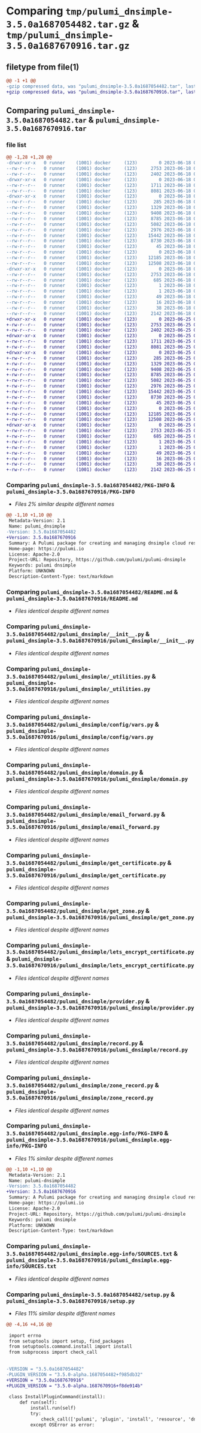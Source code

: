 # Comparing `tmp/pulumi_dnsimple-3.5.0a1687054482.tar.gz` & `tmp/pulumi_dnsimple-3.5.0a1687670916.tar.gz`

## filetype from file(1)

```diff
@@ -1 +1 @@
-gzip compressed data, was "pulumi_dnsimple-3.5.0a1687054482.tar", last modified: Sun Jun 18 02:23:14 2023, max compression
+gzip compressed data, was "pulumi_dnsimple-3.5.0a1687670916.tar", last modified: Sun Jun 25 05:43:32 2023, max compression
```

## Comparing `pulumi_dnsimple-3.5.0a1687054482.tar` & `pulumi_dnsimple-3.5.0a1687670916.tar`

### file list

```diff
@@ -1,28 +1,28 @@
-drwxr-xr-x   0 runner    (1001) docker     (123)        0 2023-06-18 02:23:14.264388 pulumi_dnsimple-3.5.0a1687054482/
--rw-r--r--   0 runner    (1001) docker     (123)     2753 2023-06-18 02:23:14.264388 pulumi_dnsimple-3.5.0a1687054482/PKG-INFO
--rw-r--r--   0 runner    (1001) docker     (123)     2402 2023-06-18 02:23:13.000000 pulumi_dnsimple-3.5.0a1687054482/README.md
-drwxr-xr-x   0 runner    (1001) docker     (123)        0 2023-06-18 02:23:14.264388 pulumi_dnsimple-3.5.0a1687054482/pulumi_dnsimple/
--rw-r--r--   0 runner    (1001) docker     (123)     1711 2023-06-18 02:23:13.000000 pulumi_dnsimple-3.5.0a1687054482/pulumi_dnsimple/__init__.py
--rw-r--r--   0 runner    (1001) docker     (123)     8081 2023-06-18 02:23:13.000000 pulumi_dnsimple-3.5.0a1687054482/pulumi_dnsimple/_utilities.py
-drwxr-xr-x   0 runner    (1001) docker     (123)        0 2023-06-18 02:23:14.264388 pulumi_dnsimple-3.5.0a1687054482/pulumi_dnsimple/config/
--rw-r--r--   0 runner    (1001) docker     (123)      285 2023-06-18 02:23:13.000000 pulumi_dnsimple-3.5.0a1687054482/pulumi_dnsimple/config/__init__.py
--rw-r--r--   0 runner    (1001) docker     (123)     1329 2023-06-18 02:23:13.000000 pulumi_dnsimple-3.5.0a1687054482/pulumi_dnsimple/config/vars.py
--rw-r--r--   0 runner    (1001) docker     (123)     9408 2023-06-18 02:23:13.000000 pulumi_dnsimple-3.5.0a1687054482/pulumi_dnsimple/domain.py
--rw-r--r--   0 runner    (1001) docker     (123)     8785 2023-06-18 02:23:13.000000 pulumi_dnsimple-3.5.0a1687054482/pulumi_dnsimple/email_forward.py
--rw-r--r--   0 runner    (1001) docker     (123)     5082 2023-06-18 02:23:13.000000 pulumi_dnsimple-3.5.0a1687054482/pulumi_dnsimple/get_certificate.py
--rw-r--r--   0 runner    (1001) docker     (123)     2976 2023-06-18 02:23:13.000000 pulumi_dnsimple-3.5.0a1687054482/pulumi_dnsimple/get_zone.py
--rw-r--r--   0 runner    (1001) docker     (123)    15442 2023-06-18 02:23:13.000000 pulumi_dnsimple-3.5.0a1687054482/pulumi_dnsimple/lets_encrypt_certificate.py
--rw-r--r--   0 runner    (1001) docker     (123)     8730 2023-06-18 02:23:13.000000 pulumi_dnsimple-3.5.0a1687054482/pulumi_dnsimple/provider.py
--rw-r--r--   0 runner    (1001) docker     (123)       45 2023-06-18 02:23:13.000000 pulumi_dnsimple-3.5.0a1687054482/pulumi_dnsimple/pulumi-plugin.json
--rw-r--r--   0 runner    (1001) docker     (123)        0 2023-06-18 02:23:13.000000 pulumi_dnsimple-3.5.0a1687054482/pulumi_dnsimple/py.typed
--rw-r--r--   0 runner    (1001) docker     (123)    12185 2023-06-18 02:23:13.000000 pulumi_dnsimple-3.5.0a1687054482/pulumi_dnsimple/record.py
--rw-r--r--   0 runner    (1001) docker     (123)    12508 2023-06-18 02:23:13.000000 pulumi_dnsimple-3.5.0a1687054482/pulumi_dnsimple/zone_record.py
-drwxr-xr-x   0 runner    (1001) docker     (123)        0 2023-06-18 02:23:14.264388 pulumi_dnsimple-3.5.0a1687054482/pulumi_dnsimple.egg-info/
--rw-r--r--   0 runner    (1001) docker     (123)     2753 2023-06-18 02:23:14.000000 pulumi_dnsimple-3.5.0a1687054482/pulumi_dnsimple.egg-info/PKG-INFO
--rw-r--r--   0 runner    (1001) docker     (123)      685 2023-06-18 02:23:14.000000 pulumi_dnsimple-3.5.0a1687054482/pulumi_dnsimple.egg-info/SOURCES.txt
--rw-r--r--   0 runner    (1001) docker     (123)        1 2023-06-18 02:23:14.000000 pulumi_dnsimple-3.5.0a1687054482/pulumi_dnsimple.egg-info/dependency_links.txt
--rw-r--r--   0 runner    (1001) docker     (123)        1 2023-06-18 02:23:14.000000 pulumi_dnsimple-3.5.0a1687054482/pulumi_dnsimple.egg-info/not-zip-safe
--rw-r--r--   0 runner    (1001) docker     (123)       49 2023-06-18 02:23:14.000000 pulumi_dnsimple-3.5.0a1687054482/pulumi_dnsimple.egg-info/requires.txt
--rw-r--r--   0 runner    (1001) docker     (123)       16 2023-06-18 02:23:14.000000 pulumi_dnsimple-3.5.0a1687054482/pulumi_dnsimple.egg-info/top_level.txt
--rw-r--r--   0 runner    (1001) docker     (123)       38 2023-06-18 02:23:14.264388 pulumi_dnsimple-3.5.0a1687054482/setup.cfg
--rw-r--r--   0 runner    (1001) docker     (123)     2142 2023-06-18 02:23:13.000000 pulumi_dnsimple-3.5.0a1687054482/setup.py
+drwxr-xr-x   0 runner    (1001) docker     (123)        0 2023-06-25 05:43:32.797926 pulumi_dnsimple-3.5.0a1687670916/
+-rw-r--r--   0 runner    (1001) docker     (123)     2753 2023-06-25 05:43:32.797926 pulumi_dnsimple-3.5.0a1687670916/PKG-INFO
+-rw-r--r--   0 runner    (1001) docker     (123)     2402 2023-06-25 05:43:32.000000 pulumi_dnsimple-3.5.0a1687670916/README.md
+drwxr-xr-x   0 runner    (1001) docker     (123)        0 2023-06-25 05:43:32.793926 pulumi_dnsimple-3.5.0a1687670916/pulumi_dnsimple/
+-rw-r--r--   0 runner    (1001) docker     (123)     1711 2023-06-25 05:43:32.000000 pulumi_dnsimple-3.5.0a1687670916/pulumi_dnsimple/__init__.py
+-rw-r--r--   0 runner    (1001) docker     (123)     8081 2023-06-25 05:43:32.000000 pulumi_dnsimple-3.5.0a1687670916/pulumi_dnsimple/_utilities.py
+drwxr-xr-x   0 runner    (1001) docker     (123)        0 2023-06-25 05:43:32.793926 pulumi_dnsimple-3.5.0a1687670916/pulumi_dnsimple/config/
+-rw-r--r--   0 runner    (1001) docker     (123)      285 2023-06-25 05:43:32.000000 pulumi_dnsimple-3.5.0a1687670916/pulumi_dnsimple/config/__init__.py
+-rw-r--r--   0 runner    (1001) docker     (123)     1329 2023-06-25 05:43:32.000000 pulumi_dnsimple-3.5.0a1687670916/pulumi_dnsimple/config/vars.py
+-rw-r--r--   0 runner    (1001) docker     (123)     9408 2023-06-25 05:43:32.000000 pulumi_dnsimple-3.5.0a1687670916/pulumi_dnsimple/domain.py
+-rw-r--r--   0 runner    (1001) docker     (123)     8785 2023-06-25 05:43:32.000000 pulumi_dnsimple-3.5.0a1687670916/pulumi_dnsimple/email_forward.py
+-rw-r--r--   0 runner    (1001) docker     (123)     5082 2023-06-25 05:43:32.000000 pulumi_dnsimple-3.5.0a1687670916/pulumi_dnsimple/get_certificate.py
+-rw-r--r--   0 runner    (1001) docker     (123)     2976 2023-06-25 05:43:32.000000 pulumi_dnsimple-3.5.0a1687670916/pulumi_dnsimple/get_zone.py
+-rw-r--r--   0 runner    (1001) docker     (123)    15442 2023-06-25 05:43:32.000000 pulumi_dnsimple-3.5.0a1687670916/pulumi_dnsimple/lets_encrypt_certificate.py
+-rw-r--r--   0 runner    (1001) docker     (123)     8730 2023-06-25 05:43:32.000000 pulumi_dnsimple-3.5.0a1687670916/pulumi_dnsimple/provider.py
+-rw-r--r--   0 runner    (1001) docker     (123)       45 2023-06-25 05:43:32.000000 pulumi_dnsimple-3.5.0a1687670916/pulumi_dnsimple/pulumi-plugin.json
+-rw-r--r--   0 runner    (1001) docker     (123)        0 2023-06-25 05:43:32.000000 pulumi_dnsimple-3.5.0a1687670916/pulumi_dnsimple/py.typed
+-rw-r--r--   0 runner    (1001) docker     (123)    12185 2023-06-25 05:43:32.000000 pulumi_dnsimple-3.5.0a1687670916/pulumi_dnsimple/record.py
+-rw-r--r--   0 runner    (1001) docker     (123)    12508 2023-06-25 05:43:32.000000 pulumi_dnsimple-3.5.0a1687670916/pulumi_dnsimple/zone_record.py
+drwxr-xr-x   0 runner    (1001) docker     (123)        0 2023-06-25 05:43:32.793926 pulumi_dnsimple-3.5.0a1687670916/pulumi_dnsimple.egg-info/
+-rw-r--r--   0 runner    (1001) docker     (123)     2753 2023-06-25 05:43:32.000000 pulumi_dnsimple-3.5.0a1687670916/pulumi_dnsimple.egg-info/PKG-INFO
+-rw-r--r--   0 runner    (1001) docker     (123)      685 2023-06-25 05:43:32.000000 pulumi_dnsimple-3.5.0a1687670916/pulumi_dnsimple.egg-info/SOURCES.txt
+-rw-r--r--   0 runner    (1001) docker     (123)        1 2023-06-25 05:43:32.000000 pulumi_dnsimple-3.5.0a1687670916/pulumi_dnsimple.egg-info/dependency_links.txt
+-rw-r--r--   0 runner    (1001) docker     (123)        1 2023-06-25 05:43:32.000000 pulumi_dnsimple-3.5.0a1687670916/pulumi_dnsimple.egg-info/not-zip-safe
+-rw-r--r--   0 runner    (1001) docker     (123)       49 2023-06-25 05:43:32.000000 pulumi_dnsimple-3.5.0a1687670916/pulumi_dnsimple.egg-info/requires.txt
+-rw-r--r--   0 runner    (1001) docker     (123)       16 2023-06-25 05:43:32.000000 pulumi_dnsimple-3.5.0a1687670916/pulumi_dnsimple.egg-info/top_level.txt
+-rw-r--r--   0 runner    (1001) docker     (123)       38 2023-06-25 05:43:32.797926 pulumi_dnsimple-3.5.0a1687670916/setup.cfg
+-rw-r--r--   0 runner    (1001) docker     (123)     2142 2023-06-25 05:43:32.000000 pulumi_dnsimple-3.5.0a1687670916/setup.py
```

### Comparing `pulumi_dnsimple-3.5.0a1687054482/PKG-INFO` & `pulumi_dnsimple-3.5.0a1687670916/PKG-INFO`

 * *Files 2% similar despite different names*

```diff
@@ -1,10 +1,10 @@
 Metadata-Version: 2.1
 Name: pulumi_dnsimple
-Version: 3.5.0a1687054482
+Version: 3.5.0a1687670916
 Summary: A Pulumi package for creating and managing dnsimple cloud resources.
 Home-page: https://pulumi.io
 License: Apache-2.0
 Project-URL: Repository, https://github.com/pulumi/pulumi-dnsimple
 Keywords: pulumi dnsimple
 Platform: UNKNOWN
 Description-Content-Type: text/markdown
```

### Comparing `pulumi_dnsimple-3.5.0a1687054482/README.md` & `pulumi_dnsimple-3.5.0a1687670916/README.md`

 * *Files identical despite different names*

### Comparing `pulumi_dnsimple-3.5.0a1687054482/pulumi_dnsimple/__init__.py` & `pulumi_dnsimple-3.5.0a1687670916/pulumi_dnsimple/__init__.py`

 * *Files identical despite different names*

### Comparing `pulumi_dnsimple-3.5.0a1687054482/pulumi_dnsimple/_utilities.py` & `pulumi_dnsimple-3.5.0a1687670916/pulumi_dnsimple/_utilities.py`

 * *Files identical despite different names*

### Comparing `pulumi_dnsimple-3.5.0a1687054482/pulumi_dnsimple/config/vars.py` & `pulumi_dnsimple-3.5.0a1687670916/pulumi_dnsimple/config/vars.py`

 * *Files identical despite different names*

### Comparing `pulumi_dnsimple-3.5.0a1687054482/pulumi_dnsimple/domain.py` & `pulumi_dnsimple-3.5.0a1687670916/pulumi_dnsimple/domain.py`

 * *Files identical despite different names*

### Comparing `pulumi_dnsimple-3.5.0a1687054482/pulumi_dnsimple/email_forward.py` & `pulumi_dnsimple-3.5.0a1687670916/pulumi_dnsimple/email_forward.py`

 * *Files identical despite different names*

### Comparing `pulumi_dnsimple-3.5.0a1687054482/pulumi_dnsimple/get_certificate.py` & `pulumi_dnsimple-3.5.0a1687670916/pulumi_dnsimple/get_certificate.py`

 * *Files identical despite different names*

### Comparing `pulumi_dnsimple-3.5.0a1687054482/pulumi_dnsimple/get_zone.py` & `pulumi_dnsimple-3.5.0a1687670916/pulumi_dnsimple/get_zone.py`

 * *Files identical despite different names*

### Comparing `pulumi_dnsimple-3.5.0a1687054482/pulumi_dnsimple/lets_encrypt_certificate.py` & `pulumi_dnsimple-3.5.0a1687670916/pulumi_dnsimple/lets_encrypt_certificate.py`

 * *Files identical despite different names*

### Comparing `pulumi_dnsimple-3.5.0a1687054482/pulumi_dnsimple/provider.py` & `pulumi_dnsimple-3.5.0a1687670916/pulumi_dnsimple/provider.py`

 * *Files identical despite different names*

### Comparing `pulumi_dnsimple-3.5.0a1687054482/pulumi_dnsimple/record.py` & `pulumi_dnsimple-3.5.0a1687670916/pulumi_dnsimple/record.py`

 * *Files identical despite different names*

### Comparing `pulumi_dnsimple-3.5.0a1687054482/pulumi_dnsimple/zone_record.py` & `pulumi_dnsimple-3.5.0a1687670916/pulumi_dnsimple/zone_record.py`

 * *Files identical despite different names*

### Comparing `pulumi_dnsimple-3.5.0a1687054482/pulumi_dnsimple.egg-info/PKG-INFO` & `pulumi_dnsimple-3.5.0a1687670916/pulumi_dnsimple.egg-info/PKG-INFO`

 * *Files 1% similar despite different names*

```diff
@@ -1,10 +1,10 @@
 Metadata-Version: 2.1
 Name: pulumi-dnsimple
-Version: 3.5.0a1687054482
+Version: 3.5.0a1687670916
 Summary: A Pulumi package for creating and managing dnsimple cloud resources.
 Home-page: https://pulumi.io
 License: Apache-2.0
 Project-URL: Repository, https://github.com/pulumi/pulumi-dnsimple
 Keywords: pulumi dnsimple
 Platform: UNKNOWN
 Description-Content-Type: text/markdown
```

### Comparing `pulumi_dnsimple-3.5.0a1687054482/pulumi_dnsimple.egg-info/SOURCES.txt` & `pulumi_dnsimple-3.5.0a1687670916/pulumi_dnsimple.egg-info/SOURCES.txt`

 * *Files identical despite different names*

### Comparing `pulumi_dnsimple-3.5.0a1687054482/setup.py` & `pulumi_dnsimple-3.5.0a1687670916/setup.py`

 * *Files 11% similar despite different names*

```diff
@@ -4,16 +4,16 @@
 
 import errno
 from setuptools import setup, find_packages
 from setuptools.command.install import install
 from subprocess import check_call
 
 
-VERSION = "3.5.0a1687054482"
-PLUGIN_VERSION = "3.5.0-alpha.1687054482+f985db32"
+VERSION = "3.5.0a1687670916"
+PLUGIN_VERSION = "3.5.0-alpha.1687670916+f8de914b"
 
 class InstallPluginCommand(install):
     def run(self):
         install.run(self)
         try:
             check_call(['pulumi', 'plugin', 'install', 'resource', 'dnsimple', PLUGIN_VERSION])
         except OSError as error:
```

